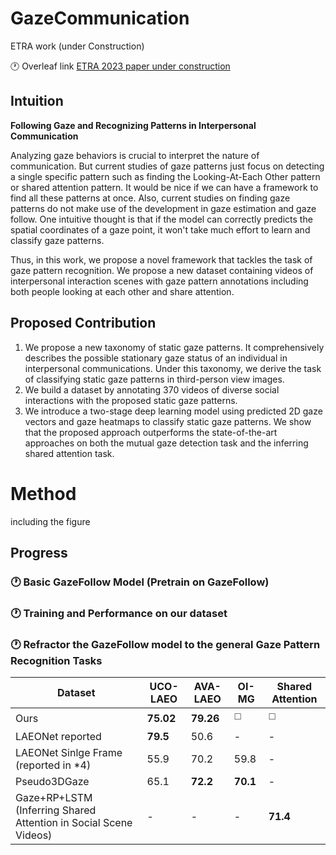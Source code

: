 # GazeCommunication

ETRA work (under Construction)

:clock1: Overleaf link [ETRA 2023 paper under construction](https://www.overleaf.com/8542516856cjphkgqhqzvt)

## Intuition

**Following Gaze and Recognizing Patterns in Interpersonal Communication**

Analyzing gaze behaviors is crucial to interpret the nature of communication. But current studies of gaze patterns just focus on detecting a single specific pattern such as finding the Looking-At-Each Other pattern or shared attention pattern. It would be nice if we can have a framework to find all these patterns at once. Also, current studies on finding gaze patterns do not make use of the development in gaze estimation and gaze follow. One intuitive thought is that if the model can correctly predicts the spatial coordinates of a gaze point, it won't take much effort to learn and classify gaze patterns. 

Thus, in this work, we propose a novel framework that tackles the task of gaze pattern recognition. We propose a new dataset containing videos of interpersonal interaction scenes with gaze pattern annotations including both people looking at each other and share attention.

## Proposed Contribution

1. We propose a new taxonomy of static gaze patterns. It comprehensively describes the possible stationary gaze status of an individual in interpersonal communications. Under this taxonomy, we derive the task of classifying static gaze patterns in third-person view images. 
2. We build a dataset by annotating 370 videos of diverse social interactions with the proposed static gaze patterns.  
3. We introduce a two-stage deep learning model using predicted 2D gaze vectors and gaze heatmaps to classify static gaze patterns. We show that the proposed approach outperforms the state-of-the-art approaches on both the mutual gaze detection task and the inferring shared attention task.

# Method
 including the figure

## Progress

### 🕐 Basic GazeFollow Model (Pretrain on GazeFollow)
### 🕐 Training and Performance on our dataset


### 🕐 Refractor the GazeFollow model to the general Gaze Pattern Recognition Tasks


| Dataset                                                          | UCO-LAEO | AVA-LAEO              | OI-MG                 | Shared Attention      |
|------------------------------------------------------------------|----------|-----------------------|-----------------------|-----------------------|
| Ours                                                             |**75.02**  | **79.26** | :white_medium_square: | :white_medium_square: |
| LAEONet reported                                                 | **79.5** | 50.6                  | -                     | -                     |
| LAEONet Sinlge Frame (reported in *4)                            | 55.9     | 70.2                  | 59.8                  | -                     |
| Pseudo3DGaze                                                     | 65.1     | **72.2**              | **70.1**              | -                     |
| Gaze+RP+LSTM (Inferring Shared Attention in Social Scene Videos) | -        | -                     | -                     | **71.4**              |

